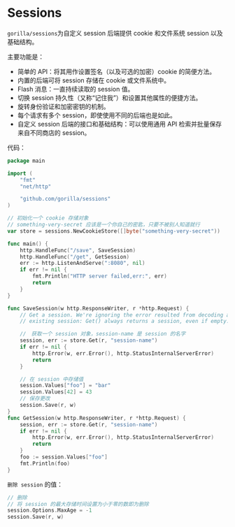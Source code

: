 # Sessions

`gorilla/sessions`为自定义 session 后端提供 cookie 和文件系统 session 以及基础结构。

主要功能是：

- 简单的 API：将其用作设置签名（以及可选的加密）cookie 的简便方法。
- 内置的后端可将 session 存储在 cookie 或文件系统中。
- Flash 消息：一直持续读取的 session 值。
- 切换 session 持久性（又称“记住我”）和设置其他属性的便捷方法。
- 旋转身份验证和加密密钥的机制。
- 每个请求有多个 session，即使使用不同的后端也是如此。
- 自定义 session 后端的接口和基础结构：可以使用通用 API 检索并批量保存来自不同商店的 session。


代码：

```go
package main

import (
    "fmt"
    "net/http"

    "github.com/gorilla/sessions"
)

// 初始化一个 cookie 存储对象
// something-very-secret 应该是一个你自己的密匙，只要不被别人知道就行
var store = sessions.NewCookieStore([]byte("something-very-secret"))

func main() {
    http.HandleFunc("/save", SaveSession)
    http.HandleFunc("/get", GetSession)
    err := http.ListenAndServe(":8080", nil)
    if err != nil {
        fmt.Println("HTTP server failed,err:", err)
        return
    }
}

func SaveSession(w http.ResponseWriter, r *http.Request) {
    // Get a session. We're ignoring the error resulted from decoding an
    // existing session: Get() always returns a session, even if empty.

    //　获取一个 session 对象，session-name 是 session 的名字
    session, err := store.Get(r, "session-name")
    if err != nil {
        http.Error(w, err.Error(), http.StatusInternalServerError)
        return
    }

    // 在 session 中存储值
    session.Values["foo"] = "bar"
    session.Values[42] = 43
    // 保存更改
    session.Save(r, w)
}
func GetSession(w http.ResponseWriter, r *http.Request) {
    session, err := store.Get(r, "session-name")
    if err != nil {
        http.Error(w, err.Error(), http.StatusInternalServerError)
        return
    }
    foo := session.Values["foo"]
    fmt.Println(foo)
}
```

`删除 session` 的值：

```go
// 删除
// 将 session 的最大存储时间设置为小于零的数即为删除
session.Options.MaxAge = -1
session.Save(r, w)
```
